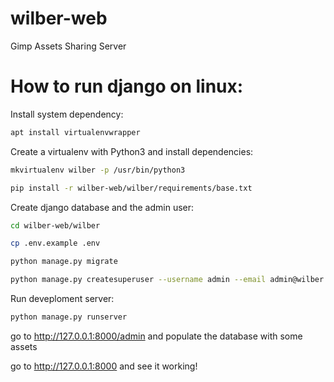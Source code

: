 # wilber-web
Gimp Assets Sharing Server

# How to run django on linux:

Install system dependency:

```bash
apt install virtualenvwrapper
```
Create a virtualenv with Python3 and install dependencies:

```bash
mkvirtualenv wilber -p /usr/bin/python3

pip install -r wilber-web/wilber/requirements/base.txt
```
Create django database and the admin user:


```bash
cd wilber-web/wilber

cp .env.example .env

python manage.py migrate

python manage.py createsuperuser --username admin --email admin@wilber.org
```

Run deveploment server:

```bash
python manage.py runserver
```

go to http://127.0.0.1:8000/admin and populate the database with some assets

go to http://127.0.0.1:8000 and see it working!
